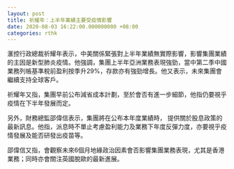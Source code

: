 ```yaml
---
layout: post
title: 祈耀年：上半年業績主要受疫情影響
date: 2020-08-03 16:22:00.000000000 +08:00
categories: rthk
---
```


滙控行政總裁祈耀年表示，中美關係緊張對上半年業績無實際影響，影響集團業績的主因是新型肺炎疫情。他強調，集團上半年亞洲業務表現強勁，當中第二季中國業務列帳基準稅前盈利按季升29%，存款亦有強勁增長。他又表示，未來集團會繼續支持全球客戶。

祈耀年又指，集團早前公布減省成本計劃，至於會否有進一步細節，他指仍要視乎疫情在下半年發展而定。

另外，財務總監邵偉信表示，集團將在公布本年度業績時， 提供關於股息政策的最新訊息。他指，派息時不單止考慮盈利能力及業務下年度反彈力度，亦要視乎疫情發展及能否研發出疫苗等。

邵偉信又指，會觀察未來6個月地緣政治因素會否影響集團業務表現，尤其是香港業務；同時亦會關注英國脫歐的最新進展。
